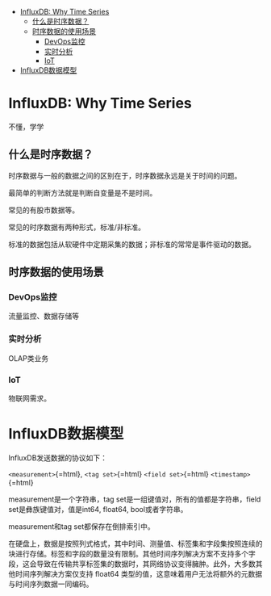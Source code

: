 -   [InfluxDB: Why Time
    Series](#influxdb-why-time-series)
    -   [什么是时序数据？](#什么是时序数据)
    -   [时序数据的使用场景](#时序数据的使用场景)
        -   [DevOps监控](#devops监控)
        -   [实时分析](#实时分析)
        -   [IoT](#iot)
-   [InfluxDB数据模型](#influxdb数据模型)

# InfluxDB: Why Time Series

不懂，学学

## 什么是时序数据？

时序数据与一般的数据之间的区别在于，时序数据永远是关于时间的问题。

最简单的判断方法就是判断自变量是不是时间。

常见的有股市数据等。

常见的时序数据有两种形式，标准/非标准。

标准的数据包括从软硬件中定期采集的数据；非标准的常常是事件驱动的数据。

## 时序数据的使用场景

### DevOps监控

流量监控、数据存储等

### 实时分析

OLAP类业务

### IoT

物联网需求。

# InfluxDB数据模型

InfluxDB发送数据的协议如下：

`<measurement>`{=html}, `<tag set>`{=html} `<field set>`{=html}
`<timestamp>`{=html}

measurement是一个字符串，tag set是一组键值对，所有的值都是字符串，field
set是彝族键值对，值是int64, float64, bool或者字符串。

measurement和tag set都保存在倒排索引中。

在硬盘上，数据是按照列式格式，其中时间、测量值、标签集和字段集按照连续的块进行存储。标签和字段的数量没有限制。其他时间序列解决方案不支持多个字段，这会导致在传输共享标签集的数据时，其网络协议变得臃肿。此外，大多数其他时间序列解决方案仅支持
float64 类型的值，这意味着用户无法将额外的元数据与时间序列数据一同编码。
